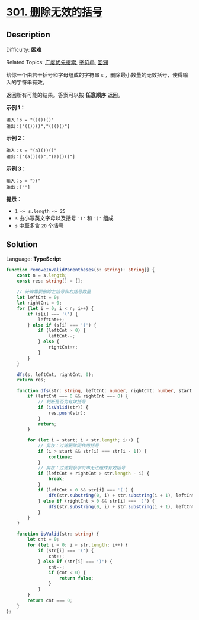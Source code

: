 # [301\. 删除无效的括号](https://leetcode.cn/problems/remove-invalid-parentheses/)

## Description

Difficulty: **困难**  

Related Topics: [广度优先搜索](https://leetcode.cn/tag/breadth-first-search/), [字符串](https://leetcode.cn/tag/string/), [回溯](https://leetcode.cn/tag/backtracking/)

给你一个由若干括号和字母组成的字符串 `s` ，删除最小数量的无效括号，使得输入的字符串有效。

返回所有可能的结果。答案可以按 **任意顺序** 返回。

**示例 1：**

```
输入：s = "()())()"
输出：["(())()","()()()"]
```

**示例 2：**

```
输入：s = "(a)())()"
输出：["(a())()","(a)()()"]
```

**示例 3：**

```
输入：s = ")("
输出：[""]
```

**提示：**

* `1 <= s.length <= 25`
* `s` 由小写英文字母以及括号 `'('` 和 `')'` 组成
* `s` 中至多含 `20` 个括号

## Solution

Language: **TypeScript**

```typescript
function removeInvalidParentheses(s: string): string[] {
    const n = s.length;
    const res: string[] = [];
    
    // 计算需要删除左括号和右括号数量
    let leftCnt = 0;
    let rightCnt = 0;
    for (let i = 0; i < n; i++) {
        if (s[i] === '(') {
            leftCnt++;
        } else if (s[i] === ')') {
            if (leftCnt > 0) {
                leftCnt--;
            } else {
                rightCnt++;
            }
        }
    }

    dfs(s, leftCnt, rightCnt, 0);
    return res;

    function dfs(str: string, leftCnt: number, rightCnt: number, start: number) {
        if (leftCnt === 0 && rightCnt === 0) {
            // 判断是否为有效括号
            if (isValid(str)) {
                res.push(str);
            }
            return;
        }

        for (let i = start; i < str.length; i++) {
            // 剪枝：过滤删除同作用括号
            if (i > start && str[i] === str[i - 1]) {
                continue;
            }
            // 剪枝：过滤剩余字符串无法组成有效括号
            if (leftCnt + rightCnt > str.length - i) {
                break;
            }
            if (leftCnt > 0 && str[i] === '(') {
                dfs(str.substring(0, i) + str.substring(i + 1), leftCnt - 1, rightCnt, i);
            } else if (rightCnt > 0 && str[i] === ')') {
                dfs(str.substring(0, i) + str.substring(i + 1), leftCnt, rightCnt - 1, i);
            }
        } 
    }

    function isValid(str: string) {
        let cnt = 0;
        for (let i = 0; i < str.length; i++) {
            if (str[i] === '(') {
                cnt++;
            } else if (str[i] === ')') {
                cnt--;
                if (cnt < 0) {
                    return false;
                }
            }
        }
        return cnt === 0;
    }
};
```
